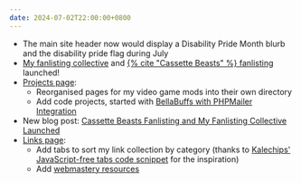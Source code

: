 ```yaml
---
date: 2024-07-02T22:00:00+0800
---
```


* The main site header now would display a Disability Pride Month blurb and the disability pride flag during July
* [My fanlisting collective](https://fan.leilukin.com) and [{% cite "Cassette Beasts" %} fanlisting](https://fan.leilukin.com/cassettebeasts) launched!
* [Projects page](/projects):
    * Reorganised pages for my video game mods into their own directory
    * Add code projects, started with [BellaBuffs with PHPMailer Integration](/projects/code/bellabuffs-phpmailer)
* New blog post: [Cassette Beasts Fanlisting and My Fanlisting Collective Launched](/blog/posts/2024-07-02-fanlisting-collective-launch)
* [Links page](/links):
    * Add tabs to sort my link collection by category (thanks to [Kalechips' JavaScript-free tabs code scnippet](https://kalechips.net/projects/snippets/tabs) for the inspiration)
    * Add [webmastery resources](/links/#webmastery)